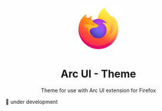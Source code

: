 <div align="center">
  <img width="128" src="https://raw.githubusercontent.com/dxdotdev/arc-ui/main/.github/assets/arc-ui-default.svg" />

  <h1>Arc UI - Theme</h1>
  <p>Theme for use with Arc UI extension for Firefox</p>
</div>

:construction: under development
